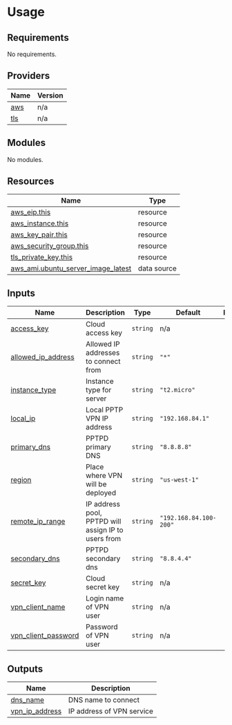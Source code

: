 # Usage

<!--- BEGIN_TF_DOCS --->
## Requirements

No requirements.

## Providers

| Name | Version |
|------|---------|
| <a name="provider_aws"></a> [aws](#provider\_aws) | n/a |
| <a name="provider_tls"></a> [tls](#provider\_tls) | n/a |

## Modules

No modules.

## Resources

| Name | Type |
|------|------|
| [aws_eip.this](https://registry.terraform.io/providers/hashicorp/aws/latest/docs/resources/eip) | resource |
| [aws_instance.this](https://registry.terraform.io/providers/hashicorp/aws/latest/docs/resources/instance) | resource |
| [aws_key_pair.this](https://registry.terraform.io/providers/hashicorp/aws/latest/docs/resources/key_pair) | resource |
| [aws_security_group.this](https://registry.terraform.io/providers/hashicorp/aws/latest/docs/resources/security_group) | resource |
| [tls_private_key.this](https://registry.terraform.io/providers/hashicorp/tls/latest/docs/resources/private_key) | resource |
| [aws_ami.ubuntu_server_image_latest](https://registry.terraform.io/providers/hashicorp/aws/latest/docs/data-sources/ami) | data source |

## Inputs

| Name | Description | Type | Default | Required |
|------|-------------|------|---------|:--------:|
| <a name="input_access_key"></a> [access\_key](#input\_access\_key) | Cloud access key | `string` | n/a | yes |
| <a name="input_allowed_ip_address"></a> [allowed\_ip\_address](#input\_allowed\_ip\_address) | Allowed IP addresses to connect from | `string` | `"*"` | no |
| <a name="input_instance_type"></a> [instance\_type](#input\_instance\_type) | Instance type for server | `string` | `"t2.micro"` | no |
| <a name="input_local_ip"></a> [local\_ip](#input\_local\_ip) | Local PPTP VPN IP address | `string` | `"192.168.84.1"` | no |
| <a name="input_primary_dns"></a> [primary\_dns](#input\_primary\_dns) | PPTPD primary DNS | `string` | `"8.8.8.8"` | no |
| <a name="input_region"></a> [region](#input\_region) | Place where VPN will be deployed | `string` | `"us-west-1"` | no |
| <a name="input_remote_ip_range"></a> [remote\_ip\_range](#input\_remote\_ip\_range) | IP address pool, PPTPD will assign IP to users from | `string` | `"192.168.84.100-200"` | no |
| <a name="input_secondary_dns"></a> [secondary\_dns](#input\_secondary\_dns) | PPTPD secondary dns | `string` | `"8.8.4.4"` | no |
| <a name="input_secret_key"></a> [secret\_key](#input\_secret\_key) | Cloud secret key | `string` | n/a | yes |
| <a name="input_vpn_client_name"></a> [vpn\_client\_name](#input\_vpn\_client\_name) | Login name of VPN user | `string` | n/a | yes |
| <a name="input_vpn_client_password"></a> [vpn\_client\_password](#input\_vpn\_client\_password) | Password of VPN user | `string` | n/a | yes |

## Outputs

| Name | Description |
|------|-------------|
| <a name="output_dns_name"></a> [dns\_name](#output\_dns\_name) | DNS name to connect |
| <a name="output_vpn_ip_address"></a> [vpn\_ip\_address](#output\_vpn\_ip\_address) | IP address of VPN service |

<!--- END_TF_DOCS --->

